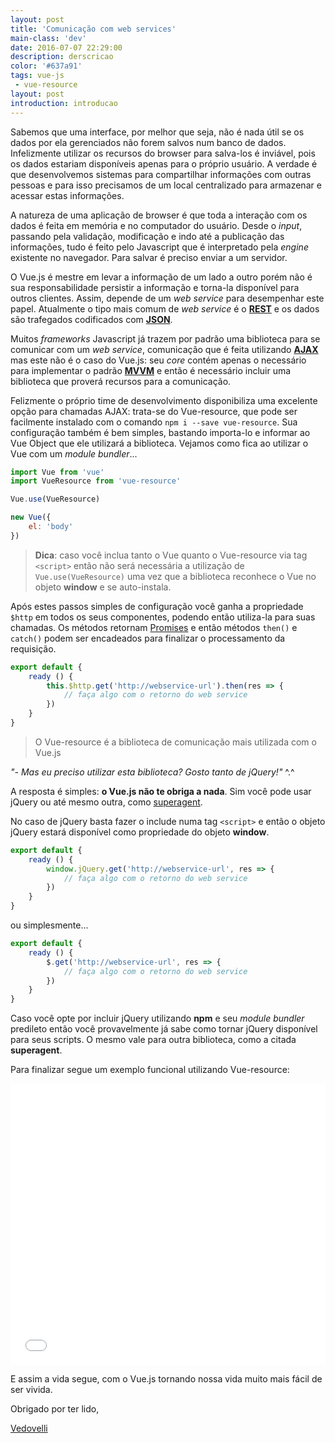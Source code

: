 ```yaml
---
layout: post
title: 'Comunicação com web services'
main-class: 'dev'
date: 2016-07-07 22:29:00 
description: derscricao
color: '#637a91'
tags: vue-js
 - vue-resource
layout: post
introduction: introducao
---
```


Sabemos que uma interface, por melhor que seja, não é nada útil se os dados por ela gerenciados não forem salvos num banco de dados. Infelizmente utilizar os recursos do browser para salva-los é inviável, pois os dados estariam disponíveis apenas para o próprio usuário. A verdade é que desenvolvemos sistemas para compartilhar informações com outras pessoas e para isso precisamos de um local centralizado para armazenar e acessar estas informações.

A natureza de uma aplicação de browser é que toda a interação com os dados é feita em memória e no computador do usuário. Desde o *input*, passando pela validação, modificação e indo até a publicação das informações, tudo é feito pelo Javascript que é interpretado pela *engine* existente no navegador. Para salvar é preciso enviar a um servidor.

O Vue.js é mestre em levar a informação de um lado a outro porém não é sua responsabilidade persistir a informação e torna-la disponível para outros clientes. Assim, depende de um *web service* para desempenhar este papel. Atualmente o tipo mais comum de *web service* é o [**REST**](https://pt.wikipedia.org/wiki/REST) e os dados são trafegados codificados com [**JSON**](https://pt.wikipedia.org/wiki/JSON).

Muitos *frameworks* Javascript já trazem por padrão uma biblioteca para se comunicar com um *web service*, comunicação que é feita utilizando [**AJAX**](https://pt.wikipedia.org/wiki/AJAX_(programa%C3%A7%C3%A3o)) mas este não é o caso do Vue.js: seu *core* contém apenas o necessário para implementar o padrão [**MVVM**](https://en.wikipedia.org/wiki/Model%E2%80%93view%E2%80%93viewmodel) e então é necessário incluir uma biblioteca que proverá recursos para a comunicação.

Felizmente o próprio time de desenvolvimento disponibiliza uma excelente opção para chamadas AJAX: trata-se do Vue-resource, que pode ser facilmente instalado com o comando `npm i --save vue-resource`. Sua configuração também é bem simples, bastando importa-lo e informar ao Vue Object que ele utilizará a biblioteca. Vejamos como fica ao utilizar o Vue com um *module bundler*...

```javascript
import Vue from 'vue'
import VueResource from 'vue-resource'

Vue.use(VueResource)

new Vue({
    el: 'body'
})
```

>**Dica**: caso você inclua tanto o Vue quanto o Vue-resource via tag `<script>` então não será necessária a utilização de `Vue.use(VueResource)` uma vez que a biblioteca reconhece o Vue no objeto **window** e se auto-instala.

Após estes passos simples de configuração você ganha a propriedade `$http` em todos os seus componentes, podendo então utiliza-la para suas chamadas. Os métodos retornam [Promises](https://developer.mozilla.org/pt-BR/docs/Web/JavaScript/Reference/Global_Objects/Promise) e então métodos `then()` e `catch()` podem ser encadeados para finalizar o processamento da requisição.

```javascript
export default {
    ready () {
        this.$http.get('http://webservice-url').then(res => {
            // faça algo com o retorno do web service
        })
    }
}
```

>O Vue-resource é a biblioteca de comunicação mais utilizada com o Vue.js

*"- Mas eu preciso utilizar esta biblioteca? Gosto tanto de jQuery!"* ^.^

A resposta é simples: **o Vue.js não te obriga a nada**. Sim você pode usar jQuery ou até mesmo outra, como [superagent](https://github.com/visionmedia/superagent). 

No caso de jQuery basta fazer o include numa tag `<script>` e então o objeto jQuery estará disponível como propriedade do objeto **window**.

```javascript
export default {
    ready () {
        window.jQuery.get('http://webservice-url', res => {
            // faça algo com o retorno do web service
        })
    }
}
```

ou simplesmente...

```javascript
export default {
    ready () {
        $.get('http://webservice-url', res => {
            // faça algo com o retorno do web service
        })
    }
}
```

Caso você opte por incluir jQuery utilizando **npm** e seu *module bundler* predileto então você provavelmente já sabe como tornar jQuery disponível para seus scripts. O mesmo vale para outra biblioteca, como a citada **superagent**.

Para finalizar segue um exemplo funcional utilizando Vue-resource:

<iframe width="100%" height="450" src="//jsfiddle.net/danielschmitz/kz8de1kp/embedded/" allowfullscreen="allowfullscreen" frameborder="0"></iframe>

E assim a vida segue, com o Vue.js tornando nossa vida muito mais fácil de ser vivida.

Obrigado por ter lido,

[Vedovelli](http://vedcasts.com.br)

